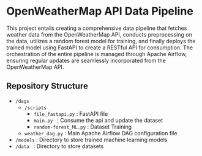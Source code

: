 # OpenWeatherMap API Data Pipeline

This project entails creating a comprehensive data pipeline that fetches weather data from the OpenWeatherMap API, conducts preprocessing on the data, utilizes a random forest model for training, and finally deploys the trained model using FastAPI to create a RESTful API for consumption. The orchestration of the entire pipeline is managed through Apache Airflow, ensuring regular updates are seamlessly incorporated from the OpenWeatherMap API.

## Repository Structure

- `/dags`
  - `/scripts`
    - `file_fastapi.py` : FastAPI file
    - `main.py ` : Consume the api and update the dataset
    - `random-forest_ML.py` : Dataset Training
  - `weather_dag.py` : Main Apache Airflow DAG configuration file
- `/models` : Directory to store trained machine learning models
- `/data ` : Directory to store datasets


